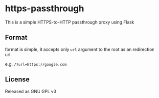 # https-passthrough

This is a simple HTTPS-to-HTTP passthrough proxy using Flask

## Format

format is simple, it accepts only ```url``` argument to the root as an redirection url.

e.g. ```/?url=https://google.com```

## License

Released as GNU GPL v3